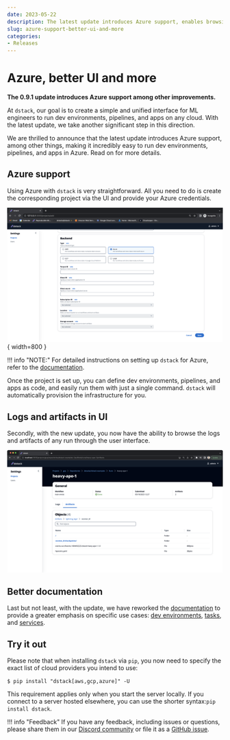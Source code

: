 ```yaml
---
date: 2023-05-22
description: The latest update introduces Azure support, enables browsing of logs and artifacts through UI, and includes other improvements.
slug: azure-support-better-ui-and-more
categories:
- Releases
---
```


# Azure, better UI and more

__The 0.9.1 update introduces Azure support among other improvements.__

At `dstack`, our goal is to create a simple and unified interface for ML engineers to run dev environments, pipelines, and
apps on any cloud. With the latest update, we take another significant step in this direction.

<!-- more -->

We are thrilled to announce that the latest update introduces Azure support, among other things, making it incredibly
easy to run dev environments, pipelines, and apps in Azure. Read on for more details.

## Azure support

Using Azure with `dstack` is very straightforward. All you need to do is create the corresponding project via the UI and 
provide your Azure credentials.

![dstack-hub-create-azure-project.png](../../assets/images/dstack-hub-create-azure-project.png){ width=800 }

!!! info "NOTE:"
    For detailed instructions on setting up `dstack` for Azure, refer to the [documentation](../../docs/reference/backends/azure.md).

Once the project is set up, you can define dev environments, pipelines, and apps as code, and easily run them with just
a single command. `dstack` will automatically provision the infrastructure for you.

## Logs and artifacts in UI

Secondly, with the new update, you now have the ability to browse the logs and artifacts of any run through the user interface.

![dstack-run-artifacts.png](../../assets/images/dstack-run-artifacts.png)

## Better documentation

Last but not least, with the update, we have reworked the [documentation](../../docs/index.md) to provide a greater
emphasis on specific use cases: [dev environments](../../docs/guides/dev-environments.md), 
[tasks](../../docs/guides/tasks.md), and [services](../../docs/guides/services.md).

## Try it out

Please note that when installing `dstack` via `pip`, you now need to specify the exact list of cloud providers you intend to use:

<div class="termy">

```shell
$ pip install "dstack[aws,gcp,azure]" -U
```

</div>

This requirement applies only when you start the server locally. If you connect to a server hosted elsewhere, 
you can use the shorter syntax:`pip install dstack`.

!!! info "Feedback"
    If you have any feedback, including issues or questions, please share them in
    our [Discord community](https://discord.gg/u8SmfwPpMd) or file it as
    a [GitHub issue](https://github.com/dstackai/dstack/issues/new/choose).